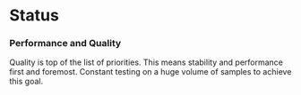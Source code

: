 # Status

### Performance and Quality

Quality is top of the list of priorities. This means stability and performance first and foremost. Constant testing  on a huge volume of samples to achieve this goal.

